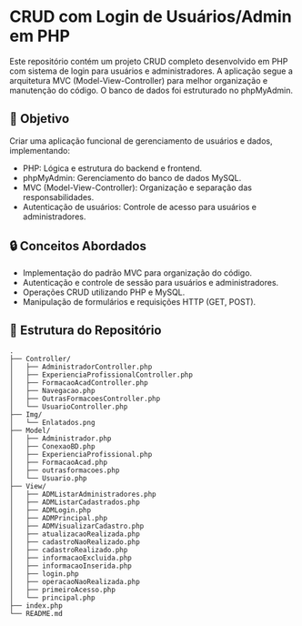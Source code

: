 # CRUD com Login de Usuários/Admin em PHP

Este repositório contém um projeto CRUD completo desenvolvido em PHP com sistema de login para usuários e administradores. A aplicação segue a arquitetura MVC (Model-View-Controller) para melhor organização e manutenção do código. O banco de dados foi estruturado no phpMyAdmin.

## 🚀 Objetivo
Criar uma aplicação funcional de gerenciamento de usuários e dados, implementando:
- PHP: Lógica e estrutura do backend e frontend.
- phpMyAdmin: Gerenciamento do banco de dados MySQL.
- MVC (Model-View-Controller): Organização e separação das responsabilidades.
- Autenticação de usuários: Controle de acesso para usuários e administradores.

## 🔒 Conceitos Abordados
- Implementação do padrão MVC para organização do código.
- Autenticação e controle de sessão para usuários e administradores.
- Operações CRUD utilizando PHP e MySQL.
- Manipulação de formulários e requisições HTTP (GET, POST).

## 📂 Estrutura do Repositório

```plaintext
.
├── Controller/
│   ├── AdministradorController.php
│   ├── ExperienciaProfissionalController.php
│   ├── FormacaoAcadController.php
│   ├── Navegacao.php
│   ├── OutrasFormacoesController.php
│   └── UsuarioController.php
├── Img/
│   └── Enlatados.png
├── Model/
│   ├── Administrador.php
│   ├── ConexaoBD.php
│   ├── ExperienciaProfissional.php
│   ├── FormacaoAcad.php
│   ├── outrasformacoes.php
│   └── Usuario.php
├── View/
│   ├── ADMListarAdministradores.php
│   ├── ADMListarCadastrados.php
│   ├── ADMLogin.php
│   ├── ADMPrincipal.php
│   ├── ADMVisualizarCadastro.php
│   ├── atualizacaoRealizada.php
│   ├── cadastroNaoRealizado.php
│   ├── cadastroRealizado.php
│   ├── informacaoExcluida.php
│   ├── informacaoInserida.php
│   ├── login.php
│   ├── operacaoNaoRealizada.php
│   ├── primeiroAcesso.php
│   └── principal.php
├── index.php
└── README.md
